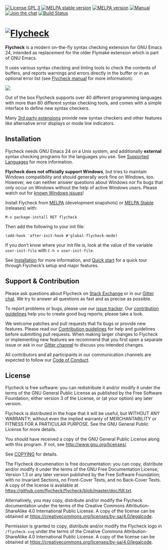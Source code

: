 [![License GPL 3](https://img.shields.io/badge/license-GPL_3-blue.svg)][COPYING]
[![MELPA stable version](http://stable.melpa.org/packages/flycheck-badge.svg)](http://stable.melpa.org/#/flycheck)
[![MELPA version](http://melpa.org/packages/flycheck-badge.svg)](http://melpa.org/#/flycheck)
[![Manual](https://img.shields.io/badge/manual-latest-green.svg)][manual]
[![Join the chat](https://badges.gitter.im/flycheck/flycheck.svg)](https://gitter.im/flycheck/flycheck)
[![Build Status](https://travis-ci.org/flycheck/flycheck.svg?branch=master)](https://travis-ci.org/flycheck/flycheck)

# [![Flycheck][logo]](http://www.flycheck.org) #

**Flycheck** is a modern on-the-fly syntax checking extension for GNU Emacs 24,
intended as replacement for the older Flymake extension which is part of GNU
Emacs.

It uses various syntax checking and linting tools to check the contents of
buffers, and reports warnings and errors directly in the buffer or in an
optional error list (see [Flycheck manual][manual] for more information):

![](https://raw.githubusercontent.com/flycheck/flycheck/master/doc/images/flycheck-annotated.png)

Out of the box Flycheck supports over 40 different programming languages with
more than 80 different syntax checking tools, and comes with a simple interface
to define new syntax checkers.

Many [3rd party extensions](http://flycheck.org/extensions.html) provide
new syntax checkers and other features like alternative error displays or mode
line indicators.

[COPYING]: https://github.com/flycheck/flycheck/blob/master/COPYING
[manual]: http://www.flycheck.org/manual/latest/index.html
[logo]: https://raw.githubusercontent.com/flycheck/flycheck/master/doc/images/logo.png

## Installation ##

Flycheck needs GNU Emacs 24 on a Unix system, and additionally **external**
syntax checking programs for the languages you use.  See [Supported Languages][]
for more information.

**Flycheck does not officially support Windows**, but tries to maintain Windows
compatibility and should generally work fine on Windows, too.  However, we can
neither answer questions about Windows nor fix bugs that only occur on Windows
without the help of active Windows users.  Please watch out for
[known Windows issues][windows]!

Install Flycheck from [MELPA](http://melpa.org) (development snapshots) or
[MELPA Stable](http://stable.melpa.org) (releases) with:

    M-x package-install RET flycheck

Then add the following to your init file:

    (add-hook 'after-init-hook #'global-flycheck-mode)

If you don’t know where your init file is, look at the value of the variable
`user-init-file` with `C-h v user-init-file`.

See [Installation][] for more information, and [Quick start][] for a quick tour
through Flycheck’s setup and major features.

[Supported Languages]: http://www.flycheck.org/manual/latest/Supported-languages.html#Supported-languages
[Installation]: http://www.flycheck.org/manual/latest/Installation.html#Installation
[Quick start]: http://www.flycheck.org/manual/latest/Quickstart.html#Quickstart
[windows]: https://github.com/flycheck/flycheck/labels/B-Windows%20only

## Support & Contribution ##

Please ask questions about Flycheck on [Stack Exchange][sx] or in our
[Gitter chat][gitter].  We try to answer all questions as fast and as precise as
possible.

To report problems or bugs, please use our [issue tracker][].  Our
[contribution guidelines][contrib] help you to create good bug reports; please
take a look.

We welcome patches and pull requests that fix bugs or provide new features.
Please read our [Contribution guidelines][contrib] for help and guidelines
before submitting pull requests.  When making larger changes to Flycheck or
implementing new features we recommend that you first open a separate issue or
ask in our [Gitter channel][gitter] to discuss you intended changes.

All contributors and all participants in our communication channels are expected
to follow our [Code of Conduct][coc].

[sx]: https://emacs.stackexchange.com/questions/tagged/flycheck
[gitter]: https://gitter.im/flycheck/flycheck
[Issue Tracker]: https://github.com/flycheck/flycheck/issues
[contrib]: https://github.com/flycheck/flycheck/blob/master/CONTRIBUTING.md
[Waffle Board]: http://waffle.io/flycheck/flycheck
[coc]: https://github.com/flycheck/flycheck/blob/master/CONDUCT.md

## License ##

Flycheck is free software: you can redistribute it and/or modify it under the
terms of the GNU General Public License as published by the Free Software
Foundation, either version 3 of the License, or (at your option) any later
version.

Flycheck is distributed in the hope that it will be useful, but WITHOUT ANY
WARRANTY; without even the implied warranty of MERCHANTABILITY or FITNESS FOR A
PARTICULAR PURPOSE.  See the GNU General Public License for more details.

You should have received a copy of the GNU General Public License along with
this program.  If not, see <http://www.gnu.org/licenses/>.

See [COPYING][] for details.

The Flycheck documenation is free documentation: you can copy, distribute and/or
modify it under the terms of the GNU Free Documentation License, Version 1.3 or
any later version published by the Free Software Foundation; with no Invariant
Sections, no Front-Cover Texts, and no Back-Cover Texts.  A copy of the license
is available at <https://github.com/flycheck/flycheck/blob/master/doc/fdl.txt>.

Alternatively, you may copy, distribute and/or modify the Flycheck documentation
under the terms of the Creative Commons Attribution-ShareAlike 4.0 International
Public License.  A copy of the license can be obtained at
<https://creativecommons.org/licenses/by-sa/4.0/legalcode>.

Permission is granted to copy, distribute and/or modify the Flycheck logo in
`/flycheck.svg` under the terms of the Creative Commons Attribution-ShareAlike
4.0 International Public License.  A copy of the license can be obtained at
<https://creativecommons.org/licenses/by-sa/4.0/legalcode>.
